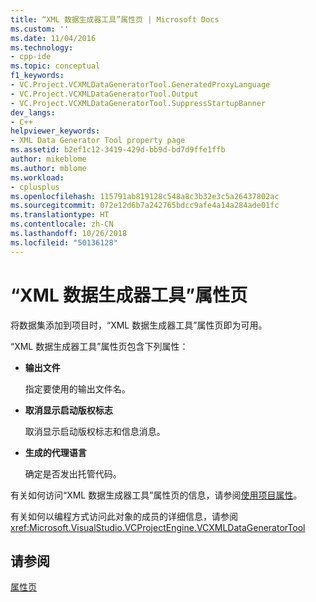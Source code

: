 ```yaml
---
title: “XML 数据生成器工具”属性页 | Microsoft Docs
ms.custom: ''
ms.date: 11/04/2016
ms.technology:
- cpp-ide
ms.topic: conceptual
f1_keywords:
- VC.Project.VCXMLDataGeneratorTool.GeneratedProxyLanguage
- VC.Project.VCXMLDataGeneratorTool.Output
- VC.Project.VCXMLDataGeneratorTool.SuppressStartupBanner
dev_langs:
- C++
helpviewer_keywords:
- XML Data Generator Tool property page
ms.assetid: b2ef1c12-3419-429d-bb9d-bd7d9ffe1ffb
author: mikeblome
ms.author: mblome
ms.workload:
- cplusplus
ms.openlocfilehash: 115791ab819128c548a8c3b32e3c5a26437802ac
ms.sourcegitcommit: 072e12d6b7a242765bdcc9afe4a14a284ade01fc
ms.translationtype: HT
ms.contentlocale: zh-CN
ms.lasthandoff: 10/26/2018
ms.locfileid: "50136128"
---
```

# <a name="xml-data-generator-tool-property-page"></a>“XML 数据生成器工具”属性页

将数据集添加到项目时，“XML 数据生成器工具”属性页即为可用。

“XML 数据生成器工具”属性页包含下列属性：

- **输出文件**

   指定要使用的输出文件名。

- **取消显示启动版权标志**

   取消显示启动版权标志和信息消息。

- **生成的代理语言**

   确定是否发出托管代码。

有关如何访问“XML 数据生成器工具”属性页的信息，请参阅[使用项目属性](../ide/working-with-project-properties.md)。

有关如何以编程方式访问此对象的成员的详细信息，请参阅 <xref:Microsoft.VisualStudio.VCProjectEngine.VCXMLDataGeneratorTool>

## <a name="see-also"></a>请参阅

[属性页](../ide/property-pages-visual-cpp.md)